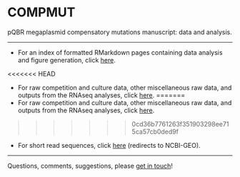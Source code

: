 # COMPMUT

pQBR megaplasmid compensatory mutations manuscript: data and analysis.

---

- For an index of formatted RMarkdown pages containing data analysis and figure generation, click [here](./docs/COMPMUT_index.md).

<<<<<<< HEAD
- For raw competition and culture data, other miscellaneous raw data, and outputs from the RNAseq analyses, click [here](./data/COMPMUT_data_details.md).
=======
- For raw competition and culture data, other miscellaneous raw data, and outputs from the RNAseq analyses, click [here](./data).
>>>>>>> 0cd36b7761263f351903298ee715ca57cb0ded9f

- For short read sequences, click [here](https://www.ncbi.nlm.nih.gov/geo/query/acc.cgi?acc=GSE151570) (redirects to NCBI-GEO).

---

Questions, comments, suggestions, please [get in touch](mailto:j.p.j.hall@liverpool.ac.uk)!

